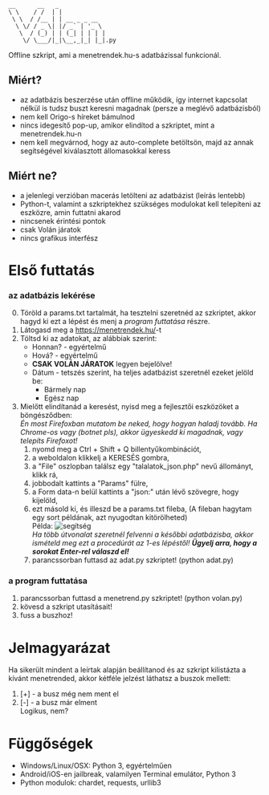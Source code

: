     __      __   _             
    \ \    / /  | |            
     \ \  / /__ | | __ _ _ __  
      \ \/ / _ \| |/ _` | '_ \ 
       \  / (_) | | (_| | | | |
        \/ \___/|_|\__,_|_| |_|.py

Offline szkript, ami a menetrendek.hu-s adatbázissal funkcionál.

## Miért?
+ az adatbázis beszerzése után offline működik, így internet kapcsolat nélkül is tudsz buszt keresni magadnak (persze a meglévő adatbázisból)
+ nem kell Origo-s híreket bámulnod
+ nincs idegesítő pop-up, amikor elindítod a szkriptet, mint a menetrendek.hu-n
+ nem kell megvárnod, hogy az auto-complete betöltsön, majd az annak segítségével kiválasztott állomasokkal keress

## Miért ne?
- a jelenlegi verzióban macerás letölteni az adatbázist (leírás lentebb)
- Python-t, valamint a szkriptekhez szükséges modulokat kell telepíteni az eszközre, amin futtatni akarod 
- nincsenek érintési pontok
- csak Volán járatok
- nincs grafikus interfész

# Első futtatás

### az adatbázis lekérése
0. Töröld a params.txt tartalmát, ha tesztelni szeretnéd az szkriptet, akkor hagyd ki ezt a lépést és menj a *program futtatása* részre.
1. Látogasd meg a <https://menetrendek.hu/>-t
2. Töltsd ki az adatokat, az alábbiak szerint:
   * Honnan? - egyértelmű
   * Hová? - egyértelmű
   * **CSAK VOLÁN JÁRATOK** legyen bejelölve!
   * Dátum - tetszés szerint, ha teljes adatbázist szeretnél ezeket jelöld be:
     * Bármely nap
     * Egész nap
3. Mielőtt elindítanád a keresést, nyisd meg a fejlesztői eszközöket a böngésződben:
<br>*Én most Firefoxban mutatom be neked, hogy hogyan haladj tovább. Ha Chrome-os vagy (botnet pls), akkor ügyeskedd ki magadnak, vagy telepíts Firefoxot!*
   1. nyomd meg a Ctrl + Shift + Q billentyűkombinációt,
   2. a weboldalon klikkelj a KERESÉS gombra,
   3. a "File" oszlopban találsz egy "talalatok_json.php" nevű állományt, klikk rá,
   4. jobbodalt kattints a "Params" fülre,
   5. a Form data-n belül kattints a "json:" után lévő szövegre, hogy kijelöld,
   6. ezt másold ki, és illeszd be a params.txt fileba, (A fileban hagytam egy sort példának, azt nyugodtan kitörölheted)
   <br>Példa:
   ![segítség](https://raw.githubusercontent.com/b9nc9/menetrendek/master/segitseg.png)
   <br>*Ha több útvonalat szeretnél felvenni a későbbi adatbázisba, akkor ismételd meg ezt a procedúrát az 1-es lépéstől! **Ügyelj arra, hogy a sorokat Enter-rel válaszd el!***
   7. parancssorban futtasd az adat.py szkriptet! (python adat.py)

### a program futtatása
1. parancssorban futtasd a menetrend.py szkriptet! (python volan.py)
2. kövesd a szkript utasításait!
3. fuss a buszhoz!

# Jelmagyarázat
Ha sikerült mindent a leírtak alapján beállítanod és az szkript kilistázta a kívánt menetrended, akkor kétféle jelzést láthatsz a buszok mellett:
1. [+] - a busz még nem ment el
2. [-] - a busz már elment
<br>Logikus, nem?

# Függőségek
* Windows/Linux/OSX: Python 3, egyértelműen
* Android/iOS-en jailbreak, valamilyen Terminal emulátor, Python 3
* Python modulok: chardet, requests, urllib3

   
